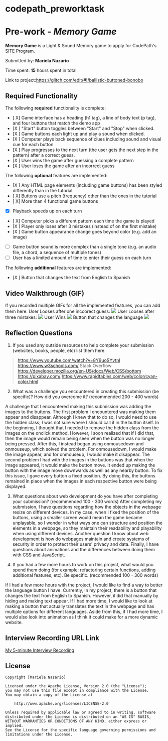 # codepath_preworktask
# Pre-work - *Memory Game*

**Memory Game** is a Light & Sound Memory game to apply for CodePath's SITE Program. 

Submitted by: **Mariela Nazario**

Time spent: **15** hours spent in total

Link to project:https://glitch.com/edit/#!/ballistic-buttoned-bonobo


## Required Functionality

The following **required** functionality is complete:

* [ X] Game interface has a heading (h1 tag), a line of body text (p tag), and four buttons that match the demo app
* [X ] "Start" button toggles between "Start" and "Stop" when clicked. 
* [X ] Game buttons each light up and play a sound when clicked. 
* [X ] Computer plays back sequence of clues including sound and visual cue for each button
* [X ] Play progresses to the next turn (the user gets the next step in the pattern) after a correct guess. 
* [X ] User wins the game after guessing a complete pattern
* [X ] User loses the game after an incorrect guess

The following **optional** features are implemented:

* [X ] Any HTML page elements (including game buttons) has been styled differently than in the tutorial
* [ X] Buttons use a pitch (frequency) other than the ones in the tutorial
* [ X] More than 4 functional game buttons
* [X] Playback speeds up on each turn
* [ X] Computer picks a different pattern each time the game is played
* [X ] Player only loses after 3 mistakes (instead of on the first mistake)
* [X ] Game button appearance change goes beyond color (e.g. add an image)
* [ ] Game button sound is more complex than a single tone (e.g. an audio file, a chord, a sequence of multiple tones)
* [ ] User has a limited amount of time to enter their guess on each turn

The following **additional** features are implemented:

- [X ] Button that changes the text from English to Spanish

## Video Walkthrough (GIF)

If you recorded multiple GIFs for all the implemented features, you can add them here:
User Looses after one inccorect guess:
![](http://g.recordit.co/mFdDFfdUs6.gif)
User Looses after three mistakes:
![](http://g.recordit.co/YPMqN2SEEE.gif)
User Wins
![](http://g.recordit.co/a4Cq28fzWW.gif)
Button that changes the language 
![](http://g.recordit.co/1SuNDe1qsM.gif)


## Reflection Questions
1. If you used any outside resources to help complete your submission (websites, books, people, etc) list them here. 
  >  https://www.youtube.com/watch?v=8Y9uoSYvtnI
  > https://www.w3schools.com/
  > Stack Overflow
> https://developer.mozilla.org/en-US/docs/Web/CSS/bottom
> https://pixabay.com/
> https://www.rapidtables.com/web/color/cyan-color.html

2. What was a challenge you encountered in creating this submission (be specific)? How did you overcome it? (recommended 200 - 400 words) 

A challenge that I encountered making this submission was adding the images to the buttons. The first problem I encountered was making them appear and disappear. Although I knew that to do so, I would need to use the hidden class; I was not sure where I should call it in the button itself. In the beginning, I thought that I needed to remove the hidden class from the images on the onclick method. However, I soon realized that if I did that, then the image would remain being seen when the button was no longer being pressed. After this, I instead began using onmousedown and onmouseup, which solved the problem. For onmousedown, I would make the image appear, and for onmouseup, I would make it disappear. The second problem I had with the images in the buttons was that when the image appeared, it would make the button move. It ended up making the button with the image move downwards as well as any nearby button. To fix this issue, I gave every button a fixed position. By doing this, the buttons remained in place when the images in each respective button were being displayed.

3. What questions about web development do you have after completing your submission? (recommended 100 - 300 words) 
    After completing my submission, I have questions regarding how the objects in the webpage resize on different devices. In my case, when I fixed the position of the buttons, using a smaller screen would mean the game became unplayable, so I wonder in what ways one can structure and position the elements in a webpage, so they maintain their readability and playability when using different devices. Another question I know about web development is how do webpages maintain and create systems of security in order to protect their users' privacy and data. Finally, I have questions about animations and the differences between doing them with CSS and JavaScript.

4. If you had a few more hours to work on this project, what would you spend them doing (for example: refactoring certain functions, adding additional features, etc). Be specific. (recommended 100 - 300 words) 

If I had a few more hours with the project, I would like to find a way to better the language button I have. Currently, In my project, there is a button that changes the text from English to Spanish. However, iI did that manually by hiding and making text appear. If I had more time, I would like to look at making a button that actually translates the text in the webpage and has multiple options for different languages. Aside from this, if I had more time, I would also look into animation as I think it could make for a more dynamic website. 



## Interview Recording URL Link

[My 5-minute Interview Recording](your-link-here)


## License

    Copyright [Mariela Nazario]

    Licensed under the Apache License, Version 2.0 (the "License");
    you may not use this file except in compliance with the License.
    You may obtain a copy of the License at

        http://www.apache.org/licenses/LICENSE-2.0

    Unless required by applicable law or agreed to in writing, software
    distributed under the License is distributed on an "AS IS" BASIS,
    WITHOUT WARRANTIES OR CONDITIONS OF ANY KIND, either express or implied.
    See the License for the specific language governing permissions and
    limitations under the License.
